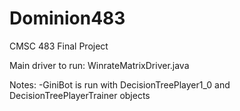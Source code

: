 # Dominion483
CMSC 483 Final Project

Main driver to run: WinrateMatrixDriver.java

Notes: 
-GiniBot is run with DecisionTreePlayer1_0 and DecisionTreePlayerTrainer objects
